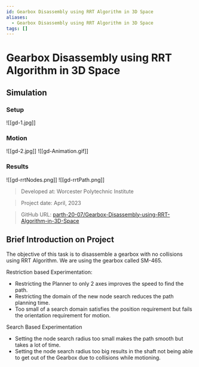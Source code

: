 ```yaml
---
id: Gearbox Disassembly using RRT Algorithm in 3D Space
aliases:
  - Gearbox Disassembly using RRT Algorithm in 3D Space
tags: []
---
```


# Gearbox Disassembly using RRT Algorithm in 3D Space

## Simulation
### Setup
![[gd-1.jpg]]

### Motion
![[gd-2.jpg]]
![[gd-Animation.gif]]

### Results
![[gd-rrtNodes.png]]
![[gd-rrtPath.png]]

> Developed at: Worcester Polytechnic Institute

> Project date: April, 2023

> GitHub URL: [parth-20-07/Gearbox-Disassembly-using-RRT-Algorithm-in-3D-Space](https://github.com/parth-20-07/Gearbox-Disassembly-using-RRT-Algorithm-in-3D-Space)

## Brief Introduction on Project

The objective of this task is to disassemble a gearbox with no collisions using RRT Algorithm. We are using the gearbox called SM-465.

Restriction based Experimentation:

- Restricting the Planner to only 2 axes improves the speed to find the path.
- Restricting the domain of the new node search reduces the path planning time.
- Too small of a search domain satisfies the position requirement but fails the orientation requirement for motion.

Search Based Experimentation

- Setting the node search radius too small makes the path smooth but takes a lot of time.
- Setting the node search radius too big results in the shaft not being able to get out of the Gearbox due to collisions while motioning.


